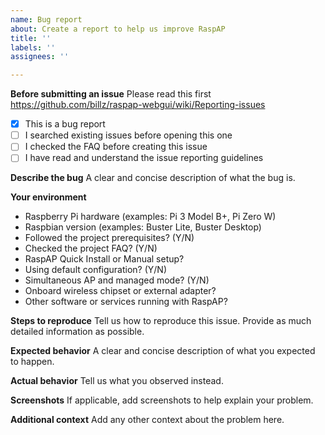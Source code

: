 ```yaml
---
name: Bug report
about: Create a report to help us improve RaspAP
title: ''
labels: ''
assignees: ''

---
```


**Before submitting an issue**
Please read this first https://github.com/billz/raspap-webgui/wiki/Reporting-issues

* [x] This is a bug report
* [ ] I searched existing issues before opening this one
* [ ] I checked the FAQ before creating this issue
* [ ] I have read and understand the issue reporting guidelines 

**Describe the bug**
A clear and concise description of what the bug is.

**Your environment**
* Raspberry Pi hardware (examples: Pi 3 Model B+, Pi Zero W)  
* Raspbian version (examples: Buster Lite, Buster Desktop)
* Followed the project prerequisites? (Y/N)
* Checked the project FAQ? (Y/N)
* RaspAP Quick Install or Manual setup?
* Using default configuration? (Y/N)
* Simultaneous AP and managed mode? (Y/N)
* Onboard wireless chipset or external adapter? 
* Other software or services running with RaspAP?

**Steps to reproduce**
Tell us how to reproduce this issue. Provide as much detailed information as possible.

**Expected behavior**
A clear and concise description of what you expected to happen.

**Actual behavior**
Tell us what you observed instead.

**Screenshots**
If applicable, add screenshots to help explain your problem.

**Additional context**
Add any other context about the problem here.
